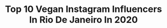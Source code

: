 ---
title: Top 10 Vegan Instagram Influencers In Rio De Janeiro In 2020
description: >-
  Find top vegan Instagram influencers in Rio De Janeiro in 2020. Most popular hashtags: #vegan #brazil #riodejaneiro.
platform: Instagram
hits: 5
text_top: Discover the top-rated Instagram profiles on inBeat.
text_bottom: inBeat has 5 Instagram influencers like this in Rio de Janeiro, Brazil for you to pitch.
profiles:
  - username: "bernardovillasboas"
    fullname: >-
      Bernardo Villas Bôas
    bio: >-
      🌱 Plant-based / Vegan 🇧🇷 Rio de Janeiro
    location: "Brazil"
    followers: 104822
    engagement: 867
    commentsToLikes: 0.026241
    id: ckf5ucxtokg0i0j23yvbyuouc
    verified: false
    hashtags: "#worldveganday, #govegan, #vegan, #cachorro"
  - username: "eufredduarte"
    fullname: >-
      Fred Duarte
    bio: >-
      📜 Communications 🏀 Former basketball player 📍 Rio de Janeiro - 🇧🇷
    location: "Brazil"
    followers: 2659
    engagement: 997
    commentsToLikes: 0.152407
    id: ckap96ir5rd000i78p03j64f0
    verified: false
    hashtags: "#petropolis, #cabeloafro, #cuarentena, #workout"
  - username: "veganismoporamor"
    fullname: >-
      Monique Zuma
    bio: >-
      Mostro que o veganismo pode ser simples, acessível e conectado a outras lutas 📍Rio de Janeiro - RJ 👇🏼Desconto no curso “filosofia em cinema”
    location: "Brazil"
    followers: 47886
    engagement: 330
    commentsToLikes: 0.033881
    id: ck15ssdcsel750i19crcyujue
    verified: false
    hashtags: "#vegetariano, #bolovegano, #semovo, #vegan"
  - username: "baconman.pk"
    fullname: >-
      🇧🇷Vance Poubel 🦁
    bio: >-
      🎖 Professional Parkour 道 Athlete \ Instructor Aulas em Copacabana ⤵️ @rampacriacao Actor🎭🎥 🇧🇷 Live in Rio de Janeiro ⬇Último vídeo de parkour⬇️
    location: "Brazil"
    followers: 20704
    engagement: 469
    commentsToLikes: 0.028390
    id: ck6u9dhncwxbu0j71pm0v3sz6
    verified: false
    hashtags: "#gosteifotografei, #ig, #image, #goodinrio"
  - username: "mcveganti"
    fullname: >-
      Vegan Ti
    bio: >-
      🔸 Gastronomia Vegana ▫️Delivery 🔸Rio de Janeiro 📞(21) 973905075
    location: "Brazil"
    followers: 17288
    engagement: 238
    commentsToLikes: 0.228923
    id: ck134t2uxy28w0i19g8ks3k5c
    verified: false
    hashtags: "#govegan, #quartasemcarne, #pratienlouquecer, #juntalocal"
  - username: "nubiafelipeti"
    fullname: >-
      Núbia Felipeti
    bio: >-
      ASSISTA OS STORIES 📍Vinhedo-SP | 24 Vegan 🌱 Medicina Veterinária - UNESP 🐾 Dicas | Cabelos | Edição de Fotos | Dia a Dia
    location: "Brazil"
    followers: 63635
    engagement: 757
    commentsToLikes: 0.076451
    id: ck13cgkeu08f10i19xnckkiv0
    verified: false
    hashtags: "#ruivosdobrasil, #ruivasradiantes, #ruivas, #ruivasacobreadas"
  - username: "lurygrabovski"
    fullname: >-
      Lury Grabovski
    bio: >-
      VEGAN 🌱 • Beauty & lifestyle • Cook • Horror fan Collabs/Business: Direct or e-mail. 💌 New collab vídeo:
    location: "Brazil"
    followers: 19594
    engagement: 725
    commentsToLikes: 0.181937
    id: ck14hmvtub4ce0i19sb5oo7sg
    verified: false
    hashtags: "#tbt"
  - username: "renatoshippee"
    fullname: >-
      Renato Shippee
    bio: >-
      🌱 Vegan - SAG Actor / 🎓 Teacher 📍Los Angeles 🇺🇸 From Brazil 🇧🇷 🎬 Filmmaker 🎶 Writer Ouça minhas músicas
    location: "Brazil"
    followers: 186991
    engagement: 491
    commentsToLikes: 0.044939
    id: ck8t3ure44kk30j78co17t0w8
    verified: false
    hashtags: "#menhaircuts, #chest, #brazilianboy, #motivations"
  - username: "olena.starodubets"
    fullname: >-
      Olena Starodubets🍀 Oficial
    bio: >-
      💯% Atleta Natural 🌱 Vegan desde 2017💚 💪 #mamafit 👩‍👧 🏆4 x Campeã Wellness 🔺️ @prozis -10%+🎁 Cupão"OLENA10" 🇺🇦🇵🇹 ☆STAR PHYSIQUE☆ 🎥 YouTube 1M ♡
    location: "Brazil"
    followers: 384078
    engagement: 989
    commentsToLikes: 0.023849
    id: ck8t8yy9bmc9w0j78haonvy8z
    verified: false
    hashtags: "#fitmom, #gravidez, #gratid, #motiva"
  - username: "gian_eidler"
    fullname: >-
      Giancarlo | VegEstrito
    bio: >-
      🌿 Vegetariano Estrito há 8 anos 🎓 Psicólogo | Tec. Nutrição 📚 Autor 🥦 @vegan_fitness_meal 🎬 YouTube:Giancarlo Eidler 📍São Carlos - SP
    location: "Brazil"
    followers: 50573
    engagement: 657
    commentsToLikes: 0.041425
    id: ck0ty0jpol39l0i19f1aq79xz
    verified: false
    hashtags: "#saocarlos, #skyfit"
---